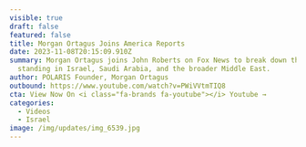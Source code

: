 ```yaml
---
visible: true
draft: false
featured: false
title: Morgan Ortagus Joins America Reports
date: 2023-11-08T20:15:09.910Z
summary: Morgan Ortagus joins John Roberts on Fox News to break down the current
  standing in Israel, Saudi Arabia, and the broader Middle East.
author: POLARIS Founder, Morgan Ortagus
outbound: https://www.youtube.com/watch?v=PWiVVtmTIQ8
cta: View Now On <i class="fa-brands fa-youtube"></i> Youtube →
categories:
  - Videos
  - Israel
image: /img/updates/img_6539.jpg
---
```

